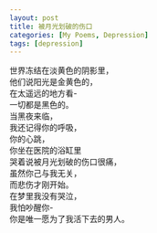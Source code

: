 ```yaml
---
layout: post
title: 被月光划破的伤口
categories: [My Poems, Depression]
tags: [depression]
---
```


世界冻结在淡黄色的阴影里，  
他们说阳光是金黄色的，  
在太遥远的地方看-  
一切都是黑色的。  
当黑夜来临，  
我还记得你的呼吸，  
你的心跳，  
你坐在医院的浴缸里  
哭着说被月光划破的伤口很痛，  
虽然你己与我无关，  
而悲伤才刚开始。  
在梦里我没有哭泣，  
我怕吵醒你-  
你是唯一愿为了我活下去的男人。  

